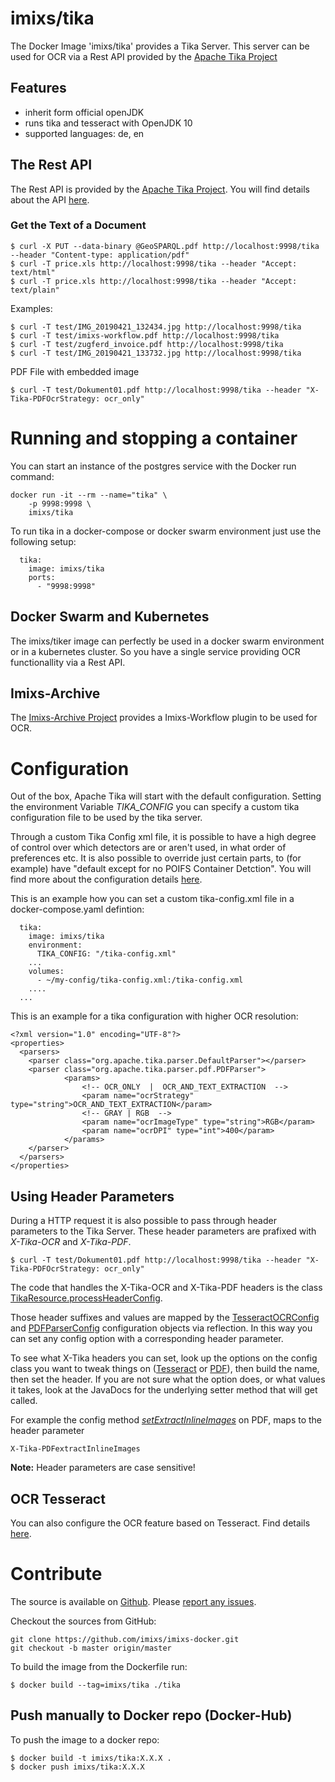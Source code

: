 # imixs/tika

The Docker Image 'imixs/tika' provides a Tika Server. This server can be used for OCR via a Rest API provided by the [Apache Tika Project](https://tika.apache.org/)

## Features

* inherit form official openJDK
* runs tika and tesseract with OpenJDK 10
* supported languages: de, en


## The Rest API

The Rest API is provided by the [Apache Tika Project](https://tika.apache.org/). You will find details about the API [here](https://cwiki.apache.org/confluence/display/TIKA/TikaServer).

### Get the Text of a Document

	$ curl -X PUT --data-binary @GeoSPARQL.pdf http://localhost:9998/tika --header "Content-type: application/pdf"
	$ curl -T price.xls http://localhost:9998/tika --header "Accept: text/html"
	$ curl -T price.xls http://localhost:9998/tika --header "Accept: text/plain"

Examples:


	$ curl -T test/IMG_20190421_132434.jpg http://localhost:9998/tika
	$ curl -T test/imixs-workflow.pdf http://localhost:9998/tika
	$ curl -T test/zugferd_invoice.pdf http://localhost:9998/tika
	$ curl -T test/IMG_20190421_133732.jpg http://localhost:9998/tika
	
PDF File with embedded image

	$ curl -T test/Dokument01.pdf http://localhost:9998/tika --header "X-Tika-PDFOcrStrategy: ocr_only"



# Running and stopping a container

You can start an instance of the postgres service with the Docker run command:

	docker run -it --rm --name="tika" \
	    -p 9998:9998 \
	    imixs/tika

To run tika in a docker-compose or docker swarm environment just use the following setup:

	  tika: 
	    image: imixs/tika
	    ports:
	      - "9998:9998"  



## Docker Swarm and Kubernetes

The imixs/tiker image can perfectly be used in a docker swarm environment or in a kubernetes cluster. So you have a single service providing OCR functionallity via a Rest API.

## Imixs-Archive
 
The [Imixs-Archive Project](https://github.com/imixs/imixs-archive/tree/master/imixs-archive-documents) provides a Imixs-Workflow plugin to be used for OCR. 



# Configuration

Out of the box, Apache Tika will start with the default configuration. Setting the environment Variable *TIKA_CONFIG* you can specify a custom tika configuration file to be used by the tika server. 

Through a custom Tika Config xml file, it is possible to have a high degree of control over which detectors are or aren't used, in what order of preferences etc. It is also possible to override just certain parts, to (for example) have "default except for no POIFS Container Detction".
You will find more about the configuration details [here](https://tika.apache.org/1.24.1/configuring.html).

This is an example how you can set a custom tika-config.xml file in a docker-compose.yaml defintion:

	  tika: 
	    image: imixs/tika
	    environment:
	      TIKA_CONFIG: "/tika-config.xml"
	    ...
	    volumes:
	      - ~/my-config/tika-config.xml:/tika-config.xml
	    ....
	  ...


This is an example for a tika configuration with higher OCR resolution:

	<?xml version="1.0" encoding="UTF-8"?>
	<properties>
	  <parsers>
	    <parser class="org.apache.tika.parser.DefaultParser"></parser>
	    <parser class="org.apache.tika.parser.pdf.PDFParser">
	            <params>
	            	<!-- OCR_ONLY  |  OCR_AND_TEXT_EXTRACTION  -->
	                <param name="ocrStrategy" type="string">OCR_AND_TEXT_EXTRACTION</param>
	                <!-- GRAY | RGB  -->
	                <param name="ocrImageType" type="string">RGB</param>
	                <param name="ocrDPI" type="int">400</param>
	            </params>
	    </parser>
	  </parsers>
	</properties>
	
	
## Using Header Parameters

During a HTTP request it is also possible to pass through header parameters to the Tika Server. These header parameters are prafixed with *X-Tika-OCR*  and *X-Tika-PDF*. 

	$ curl -T test/Dokument01.pdf http://localhost:9998/tika --header "X-Tika-PDFOcrStrategy: ocr_only"
		
The code that handles the X-Tika-OCR and X-Tika-PDF headers is the class [TikaResource.processHeaderConfig](https://github.com/apache/tika/blob/0bf11aec86079b8f1ae2f1ea680910ba79665c4f/tika-server/src/main/java/org/apache/tika/server/resource/TikaResource.java#L190).

Those header suffixes and values are mapped by the [TesseractOCRConfig](https://tika.apache.org/1.24/api/org/apache/tika/parser/ocr/TesseractOCRConfig.html) and [PDFParserConfig](https://tika.apache.org/1.24/api/org/apache/tika/parser/pdf/PDFParserConfig.html) configuration objects via reflection. In this way you can set any config option with a corresponding header parameter.

To see what X-Tika headers you can set, look up the options on the config class you want to tweak things on ([Tesseract](https://tika.apache.org/1.24/api/org/apache/tika/parser/ocr/TesseractOCRConfig.html) or [PDF](https://tika.apache.org/1.24/api/org/apache/tika/parser/pdf/PDFParserConfig.html)), then build the name, then set the header. If you are not sure what the option does, or what values it takes, look at the JavaDocs for the underlying setter method that will get called.

For example the config method *[setExtractInlineImages](https://tika.apache.org/1.24/api/org/apache/tika/parser/pdf/PDFParserConfig.html#setExtractInlineImages-boolean-)* on PDF, maps to the header parameter

	X-Tika-PDFextractInlineImages
	
**Note:** Header parameters are case sensitive!


## OCR Tesseract

You can also configure the OCR feature based on Tesseract. Find details [here](https://cwiki.apache.org/confluence/display/TIKA/TikaOCR).


# Contribute
The source is available on [Github](https://github.com/imixs/imixs-docker). Please [report any issues](https://github.com/imixs/imixs-docker/issues).

Checkout the sources from GitHub:

	git clone https://github.com/imixs/imixs-docker.git 
	git checkout -b master origin/master

To build the image from the Dockerfile run: 

    $ docker build --tag=imixs/tika ./tika

## Push manually to Docker repo (Docker-Hub)

To push the image to a docker repo: 


	$ docker build -t imixs/tika:X.X.X .
	$ docker push imixs/tika:X.X.X 
	
	
